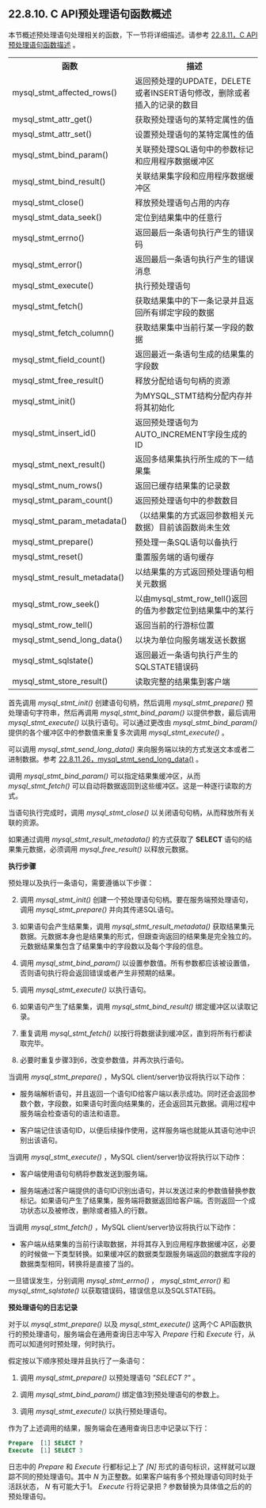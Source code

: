 ## 22.8.10. C API预处理语句函数概述

本节概述预处理语句处理相关的函数，下一节将详细描述。请参考 [22.8.11，C API预处理语句函数描述]() 。

<table>
	<tr><th>函数</th><th>描述</th></tr>
	<tr><td>mysql_stmt_affected_rows()</td><td>返回预处理的UPDATE，DELETE或者INSERT语句修改，删除或者插入的记录的数目</td></tr>
	<tr><td>mysql_stmt_attr_get()</td><td>获取预处理语句的某特定属性的值</td></tr>
	<tr><td>mysql_stmt_attr_set()</td><td>设置预处理语句的某特定属性的值</td></tr>
	<tr><td>mysql_stmt_bind_param()</td><td>关联预处理SQL语句中的参数标记和应用程序数据缓冲区</td></tr>
	<tr><td>mysql_stmt_bind_result()</td><td>关联结果集字段和应用程序数据缓冲区</td></tr>
	<tr><td>mysql_stmt_close()</td><td>释放预处理语句占用的内存</td></tr>
	<tr><td>mysql_stmt_data_seek()</td><td>定位到结果集中的任意行</td></tr>
	<tr><td>mysql_stmt_errno()</td><td>返回最后一条语句执行产生的错误码</td></tr>
	<tr><td>mysql_stmt_error()</td><td>返回最后一条语句执行产生的错误消息</td></tr>
	<tr><td>mysql_stmt_execute()</td><td>执行预处理语句</td></tr>
	<tr><td>mysql_stmt_fetch()</td><td>获取结果集中的下一条记录并且返回所有绑定字段的数据</td></tr>
	<tr><td>mysql_stmt_fetch_column()</td><td>获取结果集中当前行某一字段的数据</td></tr>
	<tr><td>mysql_stmt_field_count()</td><td>返回最近一条语句生成的结果集的字段数</td></tr>
	<tr><td>mysql_stmt_free_result()</td><td>释放分配给语句句柄的资源</td></tr>
	<tr><td>mysql_stmt_init()</td><td>为MYSQL_STMT结构分配内存并将其初始化</td></tr>
	<tr><td>mysql_stmt_insert_id()</td><td>返回预处理语句为AUTO_INCREMENT字段生成的ID</td></tr>
	<tr><td>mysql_stmt_next_result()</td><td>返回多结果集执行所生成的下一结果集</td></tr>
	<tr><td>mysql_stmt_num_rows()</td><td>返回已缓存结果集的记录数</td></tr>
	<tr><td>mysql_stmt_param_count()</td><td>返回预处理语句中的参数数目</td></tr>
	<tr><td>mysql_stmt_param_metadata()</td><td>（以结果集的方式返回参数相关元数据）目前该函数尚未生效</td></tr>
	<tr><td>mysql_stmt_prepare()</td><td>预处理一条SQL语句以备执行</td></tr>
	<tr><td>mysql_stmt_reset()</td><td>重置服务端的语句缓存</td></tr>
	<tr><td>mysql_stmt_result_metadata()</td><td>以结果集的方式返回预处理语句相关元数据</td></tr>
	<tr><td>mysql_stmt_row_seek()</td><td>以由mysql_stmt_row_tell()返回的值为参数定位到结果集中的某行</td></tr>
	<tr><td>mysql_stmt_row_tell()</td><td>返回当前的行游标位置</td></tr>
	<tr><td>mysql_stmt_send_long_data()</td><td>以块为单位向服务端发送长数据</td></tr>
	<tr><td>mysql_stmt_sqlstate()</td><td>返回最近一条语句执行产生的SQLSTATE错误码</td></tr>
	<tr><td>mysql_stmt_store_result()</td><td>读取完整的结果集到客户端</td></tr>
</table>

首先调用 *mysql_stmt_init()* 创建语句句柄，然后调用 *mysql_stmt_prepare()* 预处理语句字符串，然后再调用 *mysql_stmt_bind_param()* 以提供参数，最后调用 *mysql_stmt_execute()* 以执行语句。可以通过更改由 *mysql_stmt_bind_param()* 提供的各个缓冲区中的参数值来重复多次调用 *mysql_stmt_execute()* 。

可以调用 *mysql_stmt_send_long_data()* 来向服务端以块的方式发送文本或者二进制数据。参考 [22.8.11.26，mysql_stmt_send_long_data()]() 。

调用 *mysql_stmt_bind_param()* 可以指定结果集缓冲区，从而 *mysql_stmt_fetch()* 可以自动将数据返回到这些缓冲区。这是一种逐行读取的方式。

当语句执行完成时，调用 *mysql_stmt_close()* 以关闭语句句柄，从而释放所有关联的资源。

如果通过调用 *mysql_stmt_result_metadata()* 的方式获取了 **SELECT** 语句的结果集元数据，必须调用 *mysql_free_result()* 以释放元数据。

**执行步骤**

预处理以及执行一条语句，需要遵循以下步骤：

2. 调用 *mysql_stmt_init()* 创建一个预处理语句句柄。要在服务端预处理语句，调用 *mysql_stmt_prepare()* 并向其传递SQL语句。

2. 如果语句会产生结果集，调用 *mysql_stmt_result_metadata()* 获取结果集元数据。元数据本身也是结果集的形式，但跟查询返回的结果集是完全独立的。元数据结果集包含了结果集中的字段数以及每个字段的信息。

1. 调用 *mysql_stmt_bind_param()* 以设置参数值。所有参数都应该被设置值，否则语句执行将会返回错误或者产生非预期的结果。

3. 调用 *mysql_stmt_execute()* 以执行语句。

4. 如果语句产生了结果集，调用 *mysql_stmt_bind_result()* 绑定缓冲区以读取记录。

6. 重复调用 *mysql_stmt_fetch()* 以按行将数据读到缓冲区，直到将所有行都读取完毕。

7. 必要时重复步骤3到6，改变参数值，并再次执行语句。

当调用 *mysql_stmt_prepare()* ，MySQL client/server协议将执行以下动作：

* 服务端解析语句，并且返回一个语句ID给客户端以表示成功。同时还会返回参数个数，字段数，如果语句时面向结果集的，还会返回其元数据。调用过程中服务端会检查语句的语法和语意。

* 客户端记住该语句ID，以便后续操作使用，这样服务端也就能从其语句池中识别出该语句。

当调用 *mysql_stmt_execute()* ，MySQL client/server协议将执行以下动作：

* 客户端使用语句句柄将参数发送到服务端。

* 服务端通过客户端提供的语句ID识别出语句，并以发送过来的参数值替换参数标记。如果语句产生了结果集，服务端将数据返回给客户端。否则返回一个成功状态以及被修改，删除或者插入的行数。

当调用 *mysql_stmt_fetch()* ，MySQL client/server协议将执行以下动作：

* 客户端从结果集的当前行读取数据，并将其存入到应用程序数据缓冲区，必要的时候做一下类型转换。如果缓冲区的数据类型跟服务端返回的数据库字段的数据类型相同，转换将是直接了当的。

一旦错误发生，分别调用 *mysql_stmt_errno()* ， *mysql_stmt_error()* 和 *mysql_stmt_sqlstate()* 以获取错误码，错误信息以及SQLSTATE码。

**预处理语句的日志记录**

对于以 *mysql_stmt_prepare()* 以及 *mysql_stmt_execute()* 这两个C API函数执行的预处理语句，服务端会在通用查询日志中写入 *Prepare* 行和 *Execute* 行，从而可以知道何时预处理，何时执行。

假定按以下顺序预处理并且执行了一条语句：

1. 调用 *mysql_stmt_prepare()* 以预处理语句 *"SELECT ?"* 。

2. 调用 *mysql_stmt_bind_param()* 绑定值3到预处理语句的参数上。

3. 调用 *mysql_stmt_execute()* 以执行预处理语句。

作为了上述调用的结果，服务端会在通用查询日志中记录以下行：

```sql
Prepare  [1] SELECT ?
Execute  [1] SELECT 3
```

日志中的 *Prepare* 和 *Execute* 行都标记上了 *[N]* 形式的语句标识，这样就可以跟踪不同的预处理语句。其中 *N* 为正整数。如果客户端有多个预处理语句同时处于活跃状态， *N* 有可能大于1。 *Execute* 行将记录把 *?* 参数替换为具体值之后的的预处理语句。